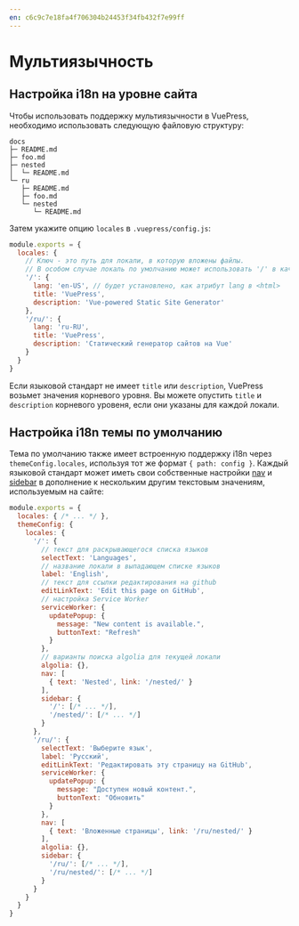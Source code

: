 ```yaml
---
en: c6c9c7e18fa4f706304b24453f34fb432f7e99ff
---
```


# Мультиязычность

## Настройка i18n на уровне сайта

Чтобы использовать поддержку мультиязычности в VuePress, необходимо использовать следующую файловую структуру:

```
docs
├─ README.md
├─ foo.md
├─ nested
│  └─ README.md
└─ ru
   ├─ README.md
   ├─ foo.md
   └─ nested
      └─ README.md
```

Затем укажите опцию `locales` в `.vuepress/config.js`:

``` js
module.exports = {
  locales: {
    // Ключ - это путь для локали, в которую вложены файлы.
    // В особом случае локаль по умолчанию может использовать '/' в качестве пути.
    '/': {
      lang: 'en-US', // будет установлено, как атрибут lang в <html>
      title: 'VuePress',
      description: 'Vue-powered Static Site Generator'
    },
    '/ru/': {
      lang: 'ru-RU',
      title: 'VuePress',
      description: 'Статический генератор сайтов на Vue'
    }
  }
}
```

Если языковой стандарт не имеет `title` или `description`, VuePress возьмет значения корневого уровня. Вы можете опустить `title` и `description` корневого уровеня, если они указаны для каждой локали.

## Настройка i18n темы по умолчанию

Тема по умолчанию также имеет встроенную поддержку i18n через `themeConfig.locales`, используя тот же формат `{ path: config }`. Каждый языковой стандарт может иметь свои собственные настройки [nav](../default-theme-config/README.md#navbar-links) и [sidebar](../default-theme-config/README.md#sidebar) в дополнение к нескольким другим текстовым значениям, используемым на сайте:

``` js
module.exports = {
  locales: { /* ... */ },
  themeConfig: {
    locales: {
      '/': {
        // текст для раскрывающегося списка языков
        selectText: 'Languages',
        // название локали в выпадающем списке языков
        label: 'English',
        // текст для ссылки редактирования на github
        editLinkText: 'Edit this page on GitHub',
        // настройка Service Worker 
        serviceWorker: {
          updatePopup: {
            message: "New content is available.",
            buttonText: "Refresh"
          }
        },
        // варианты поиска algolia для текущей локали
        algolia: {},
        nav: [
          { text: 'Nested', link: '/nested/' }
        ],
        sidebar: {
          '/': [/* ... */],
          '/nested/': [/* ... */]
        }
      },
      '/ru/': {
        selectText: 'Выберите язык',
        label: 'Русский',
        editLinkText: 'Редактировать эту страницу на GitHub',
        serviceWorker: {
          updatePopup: {
            message: "Доступен новый контент.",
            buttonText: "Обновить"
          }
        },
        nav: [
          { text: 'Вложенные страницы', link: '/ru/nested/' }
        ],
        algolia: {},
        sidebar: {
          '/ru/': [/* ... */],
          '/ru/nested/': [/* ... */]
        }
      }
    }
  }
}
```
